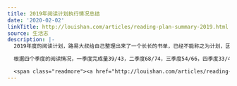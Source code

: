 ```yaml
---
title: 2019年阅读计划执行情况总结
date: '2020-02-02'
linkTitle: http://louishan.com/articles/reading-plan-summary-2019.html
source: 生活志
description: |-
  2019年度的阅读计划，路易大叔给自己整理出来了一个长长的书单，已经不能称之为计划，因为计划总是要基于一个可以完成的基础来指定的，而显然19年书单不是这样。

  根据四个季度的阅读情况，一季度完成量39/43，二季度68/74，三季度54/66，四季度33/45，全年共阅读书籍228部，比去年有较大的下降，其中来自阅读计划的有194部。另外有一点不得不说的是，之前看书基本上看完之后三两句话评论一下做结。今年因为参加了一些微信群的读书活动、共读活动之类，逼迫自己写了很多长长的书评，虽然每次都是搞的大叔抓耳挠腮，不过换回了较多的收获是没错的。

  <span class="readmore"><a href="http://louishan.com/articles/reading-plan-summary-2019.html" title="2019年阅读计划执行情况总结">阅读全文——共4604字</a></span>
---
```

